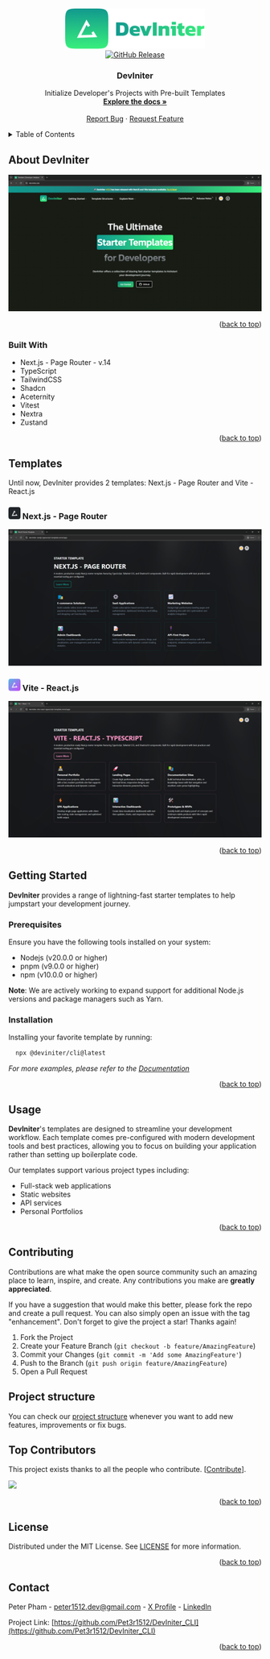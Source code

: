 <a id="readme-top"></a>

<!-- PROJECT LOGO -->
<br />
<div align="center">
  <a href="https://github.com/Pet3r1512/DevIniter">
    <img src="public/images/logos/FullLogo.png" alt="Logo" width="278.7" height="80">
  </a>

<div align="center"> <a href="https://github.com/Pet3r1512/DevIniter_CLI/releases">
    <img src="https://img.shields.io/github/v/release/Pet3r1512/DevIniter_CLI?style=flat" alt="GitHub Release">
  </a> </div>

<h3 align="center"><strong>DevIniter</strong></h3>

  <p align="center">
    Initialize Developer's Projects with Pre-built Templates
    <br />
    <a href="https://deviniter.site/docs/introduction"><strong>Explore the docs »</strong></a>
    <br />
    <br />
    <a href="https://github.com/Pet3r1512/DevIniter/issues/new?template=bug_report.md">Report Bug</a>
    ·
    <a href="https://github.com/Pet3r1512/DevIniter/issues/new?template=feature_request.md">Request Feature</a>
  </p>
</div>

<!-- TABLE OF CONTENTS -->
<details>
  <summary>Table of Contents</summary>
  <ol>
    <li>
      <a href="#about-the-project">About DevIniter</a>
      <ul>
        <li><a href="#built-with">Built With</a></li>
      </ul>
    </li>
    <li><a href="#templates">Templates</a></li>
    <li>
      <a href="#getting-started">Getting Started</a>
      <ul>
        <li><a href="#prerequisites">Prerequisites</a></li>
        <li><a href="#installation">Installation</a></li>
      </ul>
    </li>
    <li><a href="#usage">Usage</a></li>
    <li><a href="#license">License</a></li>
    <li><a href="#contact">Contact</a></li>
  </ol>
</details>

## About DevIniter

[![Product Name Screen Shot][product-screenshot]](https://deviniter.site/)

<p align="right">(<a href="#readme-top">back to top</a>)</p>

### Built With

- Next.js - Page Router - v.14
- TypeScript
- TailwindCSS
- Shadcn
- Aceternity
- Vitest
- Nextra
- Zustand

<p align="right">(<a href="#readme-top">back to top</a>)</p>

<!-- GETTING STARTED -->

## Templates

Until now, DevIniter provides 2 templates: Next.js - Page Router and Vite - React.js

### <img src="public/images/templates/nextjs-deviniter.png" alt="ViteLogo" height="24" width="24" > Next.js - Page Router

<a href="https://deviniter-nextjs-typescript-template.vercel.app/" target="_blank"><img src="public/images/templates/nextjs-dark.png" alt="Nextjs" ></a>

### <img src="public/images/templates/vite-deviniter.png" alt="ViteLogo" height="24" width="24" > Vite - React.js

<a href="https://deviniter-vite-react-typescript-template.vercel.app/" target="_blank"><img src="public/images/templates/vite-dark.png" alt="Vite" ></a>

<p align="right">(<a href="#readme-top">back to top</a>)</p>

## Getting Started

<strong>DevIniter</strong> provides a range of lightning-fast starter templates to help jumpstart your development journey.

### Prerequisites

Ensure you have the following tools installed on your system:

- Nodejs (v20.0.0 or higher)
- pnpm (v9.0.0 or higher)
- npm (v10.0.0 or higher)

<strong>Note</strong>: We are actively working to expand support for additional Node.js versions and package managers such as Yarn.

### Installation

Installing your favorite template by running:

```bash
  npx @deviniter/cli@latest
```

_For more examples, please refer to the [Documentation](https://www.deviniter.site/docs/introduction)_

<p align="right">(<a href="#readme-top">back to top</a>)</p>

## Usage

<strong>DevIniter</strong>'s templates are designed to streamline your development workflow. Each template comes pre-configured with modern development tools and best practices, allowing you to focus on building your application rather than setting up boilerplate code.

Our templates support various project types including:

- Full-stack web applications
- Static websites
- API services
- Personal Portfolios

<p align="right">(<a href="#readme-top">back to top</a>)</p>

<!-- CONTRIBUTING -->

## Contributing

Contributions are what make the open source community such an amazing place to learn, inspire, and create. Any contributions you make are **greatly appreciated**.

If you have a suggestion that would make this better, please fork the repo and create a pull request. You can also simply open an issue with the tag "enhancement".
Don't forget to give the project a star! Thanks again!

1. Fork the Project
2. Create your Feature Branch (`git checkout -b feature/AmazingFeature`)
3. Commit your Changes (`git commit -m 'Add some AmazingFeature'`)
4. Push to the Branch (`git push origin feature/AmazingFeature`)
5. Open a Pull Request

## Project structure

You can check our [project structure](PROJECT_STRUCTURE.md) whenever you want to add new features, improvements or fix bugs.

## Top Contributors

This project exists thanks to all the people who contribute. [[Contribute](CONTRIBUTING.md)].

<a href="https://github.com/Pet3r1512/DevIniter/graphs/contributors">
  <img src="https://contrib.rocks/image?repo=Pet3r1512/DevIniter" />
</a>

<p align="right">(<a href="#readme-top">back to top</a>)</p>

<!-- LICENSE -->

## License

Distributed under the MIT License. See [LICENSE](https://github.com/Pet3r1512/DevIniter/blob/master/LICENSE) for more information.

<p align="right">(<a href="#readme-top">back to top</a>)</p>

<!-- CONTACT -->

## Contact

Peter Pham - peter1512.dev@gmail.com - [X Profile](https://x.com/Thnh_Phng_) - [LinkedIn](https://www.linkedin.com/in/peter-pham-6b02a2229)

Project Link: [https://github.com/Pet3r1512/DevIniter_CLI](https://github.com/Pet3r1512/DevIniter_CLI)

<p align="right">(<a href="#readme-top">back to top</a>)</p>

<!-- MARKDOWN LINKS & IMAGES -->
<!-- https://www.markdownguide.org/basic-syntax/#reference-style-links -->

[contributors-shield]: https://img.shields.io/github/contributors/github_username/repo_name.svg?style=for-the-badge
[contributors-url]: https://github.com/github_username/repo_name/graphs/contributors
[forks-shield]: https://img.shields.io/github/forks/github_username/repo_name.svg?style=for-the-badge
[forks-url]: https://github.com/github_username/repo_name/network/members
[stars-shield]: https://img.shields.io/github/stars/github_username/repo_name.svg?style=for-the-badge
[stars-url]: https://github.com/github_username/repo_name/stargazers
[issues-shield]: https://img.shields.io/github/issues/github_username/repo_name.svg?style=for-the-badge
[issues-url]: https://github.com/github_username/repo_name/issues
[license-shield]: https://img.shields.io/github/license/github_username/repo_name.svg?style=for-the-badge
[license-url]: https://github.com/github_username/repo_name/blob/master/LICENSE.txt
[linkedin-shield]: https://img.shields.io/badge/-LinkedIn-black.svg?style=for-the-badge&logo=linkedin&colorB=555
[linkedin-url]: https://linkedin.com/in/linkedin_username
[product-screenshot]: public/images/screenshot/deviniter_screenshot.png
[Next.js]: https://img.shields.io/badge/next.js-000000?style=for-the-badge&logo=nextdotjs&logoColor=white
[Next-url]: https://nextjs.org/
[React.js]: https://img.shields.io/badge/React-20232A?style=for-the-badge&logo=react&logoColor=61DAFB
[React-url]: https://reactjs.org/
[TailwindCSS]: https://img.shields.io/badge/tailwindcss-%2338B2AC.svg?style=for-the-badge&logo=tailwind-css&logoColor=white
[Tailwind-url]: https://tailwindcss.com/
